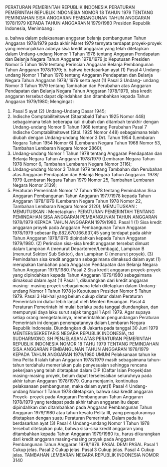  PERATURAN PEMERINTAH REPUBLIK INDONESIA PERATURAN PEMERINTAH REPUBLIK INDONESIA NOMOR 18 TAHUN 1979 TENTANG PEMINDAHAN SISA ANGGARAN PEMBANGUNAN TAHUN ANGGARAN 1978/1979 KEPADA TAHUN ANGGARANN 1979/1980 Presiden Republik Indonesia,
Menimbang :

a. bahwa dalam pelaksanaan anggaran belanja pembangunan Tahun Anggaran 1978/1979 pada akhir Maret 1979 ternyata terdapat proyek-proyek yang menunjukkan adanya sisa kredit anggaran yang telah ditetapkan dalam Undang-undang Nomor 1 Tahun 1978 tentang Anggaran Pendapatan dan Belanja Negara Tahun Anggaran 1978/1979 jo Keputusan Presiden Nomor 5 Tahun 1979 tentang Perincian Anggaran Belanja Pembangunan Tahun Anggaran 1978/1979;
b. bahwa berdasarkan ayat (1) Pasal 4 Undang-undang Nomor 1 Tahun 1978 tentang Anggaran Pendapatan dan Belanja Negara Tahun Anggaran 1978/ 1979 serta ayat (1) Pasal 3 Undang- undang Nomor 3 Tahun 1979 tentang Tambahan dan Perubahan atas Anggaran Pendapatan dan Belanja Negara Tahun Anggaran 1978/1979, sisa kredit anggaran tersebut dapat dipindahkan dan ditambahkan kepada Tahun Anggaran 1979/1980;
Mengingat :

1. Pasal 5 ayat (2) Undang-Undang Dasar 1945;
2. Indische Comptabiliteitswet (Staatsbald Tahun 1925 Nomor 448) sebagaimana telah beberapa kali diubah dan ditambah terakhir dengan Undang-undang Nomor 9 Tahun 1968 tentang Perubahan Pasal 7 Indische Comptabiliteitswet (Stbl. 1925 Nomor 448) sebagaimana telah diubah dengan Undang-undang Nomor 3 Drt. Tahun 1954 (Lembaran Negara Tahun 1954 Nomor 6) (Lembaran Negara Tahun 1968 Nomor 53, Tambahan Lembaran Negara Nomor 2860);
3. Undang-undang Nomor 1 Tahun 1978 tentang Anggaran Pendapatan dan Belanja Negara Tahun Anggaran 1978/1979 (Lembaran Negara Tahun 1978 Nomor 6, Tambahan Lembaran Negara Nomor 3116);
4. Undang-undang Nomor 3 Tahun 1979 tentang Tambahan dan Perubahan atas Anggaran Pendapatan dan Belanja Negara Tahun Anggaran. 1978/ 1979 (Lembaran Negara Tahun 1979 Nomor 25, Tambahan Lembaran Negara Nomor 3139);
5. Peraturan Pemerintah Nomor 17 Tahun 1978 tentang Pemindahan Sisa Anggaran Pembangunan Tahun Anggaran 1977/1978 kepada Tahun Anggaran 1978/1979 (Lembaran Negara Tahun 1978 Nomor 22, Tambahan Lembaran Negara Nomor 3120);
MEMUTUSKAN :
MEMUTUSKAN :
 Menetapkan : PERATURAN PEMERINTAH TENTANG PEMINDAHAN SISA ANGGARAN PEMBANGUNAN TAHUN ANGGARAN 1978/1979 KEPADA TAHUN ANGGARAN 1979/1980.
Pasal 1
(1) Sisa kredit anggaran proyek pada Anggaran Pembangunan Tahun Anggaran 1978/1979 sebesar Rp.682.670.166.637,45 yang terdapat pada akhir Tahun Anggaran 1978/1979 dipindahkan kepada Tahun Anggaran 1979/1980.
(2) Perincian sisa-sisa kredit anggaran tersebut dimuat dalam Lampiran A (menurut Departemen/Lembaga), Lampiran B (menurut Sektor/ Sub Sektor), dan Lampiran C (menurut proyek).
(3) Pemindahan sisa kredit anggaran sebagaimana dimaksud dalam ayat (1) merupakan tambahan pada Anggaran Pendapatan dan Belanja Negara Tahun Anggaran 1979/1980.
Pasal 2
Sisa kredit anggaran proyek-proyek yang dipindahkan kepada Tahun Anggaran 1979/1980 sebagaimana dimaksud dalam ayat (1) Pasal 1, dikurangkan dari kredit anggaran masing- masing proyek sebagaimana telah ditetapkan dalam Undang-undang Nomor 1 Tahun 1978 jo Keputusan Presiden Nomor 5 Tahun 1979.
Pasal 3
Hal-hal yang belum cukup diatur dalam Peraturan Pemerintah ini diatur lebih lanjut oleh Menteri Keuangan.
Pasal 4
Peraturan Pemerintah ini mulai berlaku pada tanggal diundangkan, dan mempunyai daya laku surut sejak tanggal 1 April 1979. Agar supaya setiap orang mengetahuinya, memerintahkan pengundangan Peraturan Pemerintah ini dengan penempatannya dalam Lembaran Negara Republik Indonesia. Diundangkan di Jakarta pada tanggal 30 Juni 1979 MENTERI/SEKRETARIS NEGARA REPUBLIK INDONESIA, ttd SUDHARMONO, SH PENJELASAN ATAS PERATURAN PEMERINTAH REPUBLIK INDONESIA NOMOR 18 TAHU 1979 TENTANG PEMINDAHAN SISA ANGGARAN PEMBANGUNAN TAHUN ANGGARAN 1978/1979 KEPADA TAHUN ANGGARAN 1979/1980 UMUM Pelaksanaan tahun ke lima Pelita II ialah tahun Anggaran 1978/1979 masih sebagaimana tahun-tahun terdahulu memerlukan pula penyesuaian sehingga rencana pekerjaan yang telah ditetapkan dalam DIP (Daftar Isian Proyek)dan masing-masing proyek, belum dapat terselesaikan seluruhnya pada akhir tahun Anggaran 1978/1979. Guna menjamin, kontinuitas pelaksanaan pembangunan, maka dalam ayat(1) Pasal 4 Undang-undang Nomor 1 Tahun 1978 ditetapkan, bahwa sisa kredit anggaran Proyek- proyek pada Anggaran Pembangunan Tahun Anggaran 1978/1979 yang terdapat pada akhir tahun anggaran itu dapat dipindahkan dan ditambahkan pada Anggaran Pembangunan Tahun Anggaran 1979/1980 atau tahun kesatu Pelita III, yang pengaturannya ditetapkan dengan suatu Peraturan Pemerintah. Dalam pada itu berdasarkan ayat (3) Pasal 4 Undang-undang Nomor 1 Tahun 1978 tersebut ditetapkan pula, bahwa sisa-sisa kredit anggaran yang ditambahkan kepada Tahun Anggaran 1979/1980 itu, harus dikurangkan dari kredit anggaran masing-masing proyek pada Anggaran Pembangunan Tahun Anggaran 1978/1979. PASAL DEMI PASAL
Pasal 1
Cukup jelas.
Pasal 2
Cukup jelas.
Pasal 3
Cukup jelas.
Pasal 4
Cukup jelas. TAMBAHAN LEMBARAN NEGARA REPUBLIK INDONESIA NOMOR 3140